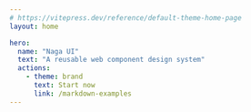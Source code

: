 ```yaml
---
# https://vitepress.dev/reference/default-theme-home-page
layout: home

hero:
  name: "Naga UI"
  text: "A reusable web component design system"
  actions:
    - theme: brand
      text: Start now
      link: /markdown-examples
---
```


